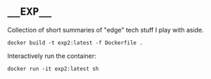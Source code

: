 # `__EXP__ `

Collection of short summaries 
of "edge" tech stuff I play with aside.

`docker build -t exp2:latest -f Dockerfile .`

Interactively run the container:

`docker run -it exp2:latest sh`
